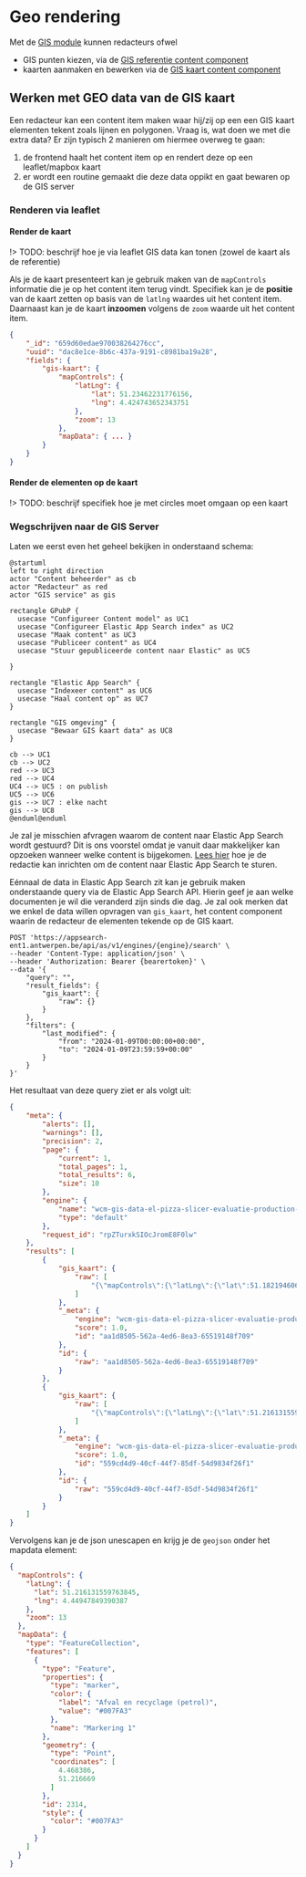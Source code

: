 # Geo rendering

Met de [GIS module](/modules/content/modules/module-gis) kunnen redacteurs ofwel

* GIS punten kiezen, via de [GIS referentie content component](/redactie/content/inrichten-cc-gis-referentie)
* kaarten aanmaken en bewerken via de [GIS kaart content component](/redactie/content/inrichten-cc-gis-kaart)

## Werken met GEO data van de GIS kaart

Een redacteur kan een content item maken waar hij/zij op een een GIS kaart elementen tekent zoals lijnen en polygonen. Vraag is, wat doen we met die extra data?
Er zijn typisch 2 manieren om hiermee overweg te gaan:

1. de frontend haalt het content item op en rendert deze op een leaflet/mapbox kaart
2. er wordt een routine gemaakt die deze data oppikt en gaat bewaren op de GIS server

### Renderen via leaflet

#### Render de kaart

!> TODO: beschrijf hoe je via leaflet GIS data kan tonen (zowel de kaart als de referentie)

Als je de kaart presenteert kan je gebruik maken van de `mapControls` informatie die je op het content item terug vindt.
Specifiek kan je de **positie** van de kaart zetten op basis van de `latlng` waardes uit het content item.
Daarnaast kan je de kaart **inzoomen** volgens de `zoom` waarde uit het content item.

```json
{
    "_id": "659d60edae970038264276cc",
    "uuid": "dac8e1ce-8b6c-437a-9191-c8981ba19a28",
    "fields": {
        "gis-kaart": {
            "mapControls": {
                "latLng": {
                    "lat": 51.23462231776156,
                    "lng": 4.424743652343751
                },
                "zoom": 13
            },
            "mapData": { ... }
        }
    }
}
```

#### Render de elementen op de kaart

!> TODO: beschrijf specifiek hoe je met circles moet omgaan op een kaart

### Wegschrijven naar de GIS Server

Laten we eerst even het geheel bekijken in onderstaand schema:

```plantuml
@startuml
left to right direction
actor "Content beheerder" as cb
actor "Redacteur" as red
actor "GIS service" as gis

rectangle GPubP {
  usecase "Configureer Content model" as UC1
  usecase "Configureer Elastic App Search index" as UC2
  usecase "Maak content" as UC3
  usecase "Publiceer content" as UC4
  usecase "Stuur gepubliceerde content naar Elastic" as UC5

}

rectangle "Elastic App Search" {
  usecase "Indexeer content" as UC6
  usecase "Haal content op" as UC7
}

rectangle "GIS omgeving" { 
  usecase "Bewaar GIS kaart data" as UC8
}

cb --> UC1
cb --> UC2
red --> UC3
red --> UC4
UC4 --> UC5 : on publish
UC5 --> UC6
gis --> UC7 : elke nacht
gis --> UC8
@enduml@enduml
```

Je zal je misschien afvragen waarom de content naar Elastic App Search wordt gestuurd? Dit is ons voorstel omdat je vanuit daar makkelijker kan opzoeken wanneer welke content is bijgekomen.
[Lees hier](/redactie/content/inrichten-search-beheren) hoe je de redactie kan inrichten om de content naar Elastic App Search te sturen.

Eénnaal de data in Elastic App Search zit kan je gebruik maken onderstaande query via de Elastic App Search API. Hierin geef je aan welke documenten je wil die veranderd zijn sinds die dag.
Je zal ook merken dat we enkel de data willen opvragen van `gis_kaart`, het content component waarin de redacteur de elementen tekende op de GIS kaart.

```shell
POST 'https://appsearch-ent1.antwerpen.be/api/as/v1/engines/{engine}/search' \
--header 'Content-Type: application/json' \
--header 'Authorization: Bearer {bearertoken}' \
--data '{
    "query": "",
    "result_fields": {
        "gis_kaart": {
            "raw": {}
        }
    },    
    "filters": {
        "last_modified": {
            "from": "2024-01-09T00:00:00+00:00",
            "to": "2024-01-09T23:59:59+00:00"
        }
    }
}'
```

Het resultaat van deze query ziet er als volgt uit:

```json
{
    "meta": {
        "alerts": [],
        "warnings": [],
        "precision": 2,
        "page": {
            "current": 1,
            "total_pages": 1,
            "total_results": 6,
            "size": 10
        },
        "engine": {
            "name": "wcm-gis-data-el-pizza-slicer-evaluatie-production-nl",
            "type": "default"
        },
        "request_id": "rpZTurxkSIOcJromE8F0lw"
    },
    "results": [
        {
            "gis_kaart": {
                "raw": [
                    "{\"mapControls\":{\"latLng\":{\"lat\":51.18219460641229,\"lng\":4.418134689331056},\"zoom\":14},\"mapData\":{\"type\":\"FeatureCollection\",\"features\":[{\"type\":\"Feature\",\"properties\":{\"type\":\"polyline\",\"color\":{\"label\":\"Afval en recyclage (petrol)\",\"value\":\"#007FA3\"},\"length\":661.48,\"name\":\"Polylijn 1\"},\"geometry\":{\"type\":\"LineString\",\"coordinates\":[[4.412908,51.181818],[4.422351,51.18241]]},\"id\":2703,\"style\":{\"color\":\"#007FA3\"}},{\"type\":\"Feature\",\"properties\":{\"type\":\"polygon\",\"color\":{\"label\":\"Afval en recyclage (petrol)\",\"value\":\"#007FA3\"},\"area\":325506.6,\"perimeter\":2323.32,\"name\":\"Veelhoek 1\"},\"geometry\":{\"type\":\"Polygon\",\"coordinates\":[[[4.433769,51.186176],[4.438577,51.183647],[4.431881,51.181603],[4.425871,51.183486],[4.427417,51.187306],[4.433769,51.186176]]]},\"id\":2738,\"style\":{\"color\":\"#007FA3\"}},{\"type\":\"Feature\",\"properties\":{\"type\":\"polygon\",\"color\":{\"label\":\"Sporten en bewegen (groen)\",\"value\":\"#007B5F\"},\"area\":201858.07,\"perimeter\":2262.26,\"name\":\"Veelhoek 3\"},\"geometry\":{\"type\":\"Polygon\",\"coordinates\":[[[4.4263,51.174715],[4.4263,51.176706],[4.43935,51.176706],[4.43935,51.174715],[4.4263,51.174715]]]},\"id\":2795,\"style\":{\"color\":\"#007B5F\"}},{\"type\":\"Feature\",\"properties\":{\"type\":\"circle\",\"color\":{\"label\":\"Kinderen en jeugd (paars)\",\"value\":\"#8031A7\"},\"radius\":209.41878660188092,\"area\":137778.4,\"perimeter\":1315.82,\"name\":\"Cirkel 1\"},\"geometry\":{\"type\":\"Point\",\"coordinates\":[4.446819,51.183002]},\"id\":2825,\"style\":{\"color\":\"#8031A7\"}},{\"type\":\"Feature\",\"properties\":{\"type\":\"marker\",\"color\":{\"label\":\"Gezondheid (blauw)\",\"value\":\"#0057B7\"},\"name\":\"Markering 1\"},\"geometry\":{\"type\":\"Point\",\"coordinates\":[4.416084,51.178859]},\"id\":2981,\"style\":{\"color\":\"#0057B7\"}}]}}"
                ]
            },
            "_meta": {
                "engine": "wcm-gis-data-el-pizza-slicer-evaluatie-production-nl",
                "score": 1.0,
                "id": "aa1d8505-562a-4ed6-8ea3-65519148f709"
            },
            "id": {
                "raw": "aa1d8505-562a-4ed6-8ea3-65519148f709"
            }
        },
        {
            "gis_kaart": {
                "raw": [
                    "{\"mapControls\":{\"latLng\":{\"lat\":51.216131559763845,\"lng\":4.44947849390387},\"zoom\":13},\"mapData\":{\"type\":\"FeatureCollection\",\"features\":[{\"type\":\"Feature\",\"properties\":{\"type\":\"marker\",\"color\":{\"label\":\"Afval en recyclage (petrol)\",\"value\":\"#007FA3\"},\"name\":\"Markering 1\"},\"geometry\":{\"type\":\"Point\",\"coordinates\":[4.468386,51.216669]},\"id\":2314,\"style\":{\"color\":\"#007FA3\"}}]}}"
                ]
            },
            "_meta": {
                "engine": "wcm-gis-data-el-pizza-slicer-evaluatie-production-nl",
                "score": 1.0,
                "id": "559cd4d9-40cf-44f7-85df-54d9834f26f1"
            },
            "id": {
                "raw": "559cd4d9-40cf-44f7-85df-54d9834f26f1"
            }
        }
    ]
}
```

Vervolgens kan je de json unescapen en krijg je de `geojson` onder het mapdata element:

```json
{
  "mapControls": {
    "latLng": {
      "lat": 51.216131559763845,
      "lng": 4.44947849390387
    },
    "zoom": 13
  },
  "mapData": {
    "type": "FeatureCollection",
    "features": [
      {
        "type": "Feature",
        "properties": {
          "type": "marker",
          "color": {
            "label": "Afval en recyclage (petrol)",
            "value": "#007FA3"
          },
          "name": "Markering 1"
        },
        "geometry": {
          "type": "Point",
          "coordinates": [
            4.468386,
            51.216669
          ]
        },
        "id": 2314,
        "style": {
          "color": "#007FA3"
        }
      }
    ]
  }
}
```

